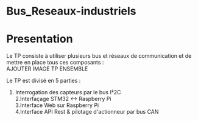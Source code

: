 # Bus_Reseaux-industriels

# Presentation 

Le TP consiste à utiliser plusieurs bus et réseaux de communication et de mettre en place tous ces composants : <br>
AJOUTER IMAGE TP ENSEMBLE

Le TP est divisé en 5 parties : <br>
1. Interrogation des capteurs par le bus I²2C<br>
2.Interfaçage STM32 <-> Raspberry Pi<br>
3.Interface Web sur Raspberry Pi<br>
4.Interface API Rest & pilotage d'actionneur par bus CAN<br>
